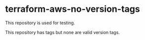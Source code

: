 # terraform-aws-no-version-tags

This repository is used for testing.

This repository has tags but none are valid version tags.

